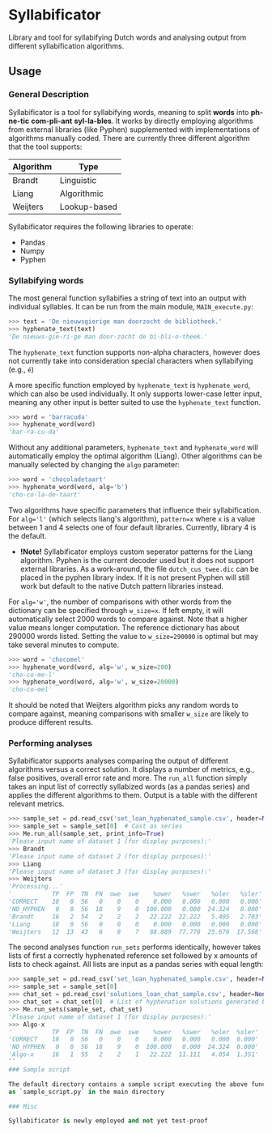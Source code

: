 # Syllabificator

Library and tool for syllabifying Dutch words and analysing output from different syllabification algorithms.

## Usage
### General Description

Syllabificator is a tool for syllabifying words, meaning to split **words** into **ph-ne-tic** **com-pli-ant** **syl-la-bles**. It works
by directly employing algorithms from external libraries (like Pyphen) supplemented with implementations of algorithms manually coded.
There are currently three different algorithm that the tool supports:

| Algorithm   | Type          |
|-------------|---------------|
| Brandt      | Linguistic    |
| Liang       | Algorithmic   |
| Weijters    | Lookup-based  |

Syllabificator requires the following libraries to operate:
* Pandas
* Numpy
* Pyphen
  
### Syllabifying words

The most general function syllabifies a string of text into an output with individual syllables. It can be run from the main module,
`MAIN_execute.py`:

```python
>>> text = 'De nieuwsgierige man doorzocht de bibliotheek.'
>>> hyphenate_text(text)
'De nieuws-gie-ri-ge man door-zocht de bi-bli-o-theek.'
```

The `hyphenate_text` function supports non-alpha characters, however does not currently take into consideration special characters
when syllabifying (e.g., `é`)

A more specific function employed by `hyphenate_text` is `hyphenate_word`, which can also be used individually. It only supports
lower-case letter input, meaning any other input is better suited to use the `hyphenate_text` function.

```python
>>> word = 'barracuda'
>>> hyphenate_word(word)
'bar-ra-cu-da'
```
Without any additional parameters, `hyphenate_text` and `hyphenate_word` will automatically employ the optimal algorithm (Liang). 
Other algorithms can be manually selected by changing the `algo` parameter:

```python
>>> word = 'chocoladetaart'
>>> hyphenate_word(word, alg='b')
'cho-co-la-de-taart'
```

Two algorithms have specific parameters that influence their syllabification. For `alg='l'` (which selects liang's algorithm), `pattern=x` 
where `x` is a value between 1 and 4 selects one of four default libraries. Currently, library 4 is the default.

* **!Note!**  Syllabificator employs custom seperator patterns for the Liang algorithm. Pyphen is the current decoder used but it does not support external libraries. 
As a work-around, the file `dutch_cus_twee.dic` can be placed in the pyphen library index. If it is not present Pyphen will still work but default to the 
native Dutch pattern libraries instead.

For `alg='w'`, the number of comparisons with other words from the dictionary can be specified through `w_size=x`. If left empty, it will automatically 
select 2000 words to compare against. Note that a higher value means longer computation. The reference dictionary has about 290000 words listed. 
Setting the value to `w_size=290000` is optimal but may take several minutes to compute.

```python
>>> word = 'chocomel'
>>> hyphenate_word(word, alg='w', w_size=200)
'cho-co-me-l'
>>> hyphenate_word(word, alg='w', w_size=20000)
'cho-co-mel'
```

It should be noted that Weijters algorithm picks any random words to compare against, meaning comparisons with smaller `w_size` are likely to produce
different results.

### Performing analyses

Syllabificator supports analyses comparing the output of different algorithms versus a correct solution. It displays a number of metrics, e.g., 
false positives, overall error rate and more. The `run_all` function simply takes an input list of correctly syllabized words (as a pandas series) 
and applies the different algorithms to them. Output is a table with the different relevant metrics.

```python
>>> sample_set = pd.read_csv('set_loan_hyphenated_sample.csv', header=None)
>>> sample_set = sample_set[0]  # Cast as series
>>> Me.run_all(sample_set, print_info=True)
'Please input name of dataset 1 (for display purposes):'
>>> Brandt
'Please input name of dataset 2 (for display purposes):'
>>> Liang
'Please input name of dataset 3 (for display purposes):'
>>> Weijters
'Processing...'
'           TP  FP  TN  FN  owe  swe    %ower   %swer   %oler   %sler'
'CORRECT    18   0  56   0    0    0    0.000   0.000   0.000   0.000'
'NO_HYPHEN   0   0  56  18    9    0  100.000   0.000  24.324   0.000'
'Brandt     16   2  54   2    2    2   22.222  22.222   5.405   2.703'
'Liang      18   0  56   0    0    0    0.000   0.000   0.000   0.000'
'Weijters   12  13  43   6    8    7   88.889  77.778  25.676  17.568'
```
The second analyses function `run_sets` performs identically, however takes lists of first a correctly hyphenated
reference set followed by x amounts of lists to check against. All lists are input as a pandas series with equal length:

```python
>>> sample_set = pd.read_csv('set_loan_hyphenated_sample.csv', header=None)
>>> sample_set = sample_set[0]
>>> chat_set = pd.read_csv('solutions_loan_chat_sample.csv', header=None)
>>> chat_set = chat_set[0]  # List of hyphenation solutions generated by an internal or external algorithm
>>> Me.run_sets(sample_set, chat_set)
'Please input name of dataset 1 (for display purposes):'
>>> Algo-x
'           TP  FP  TN  FN  owe  swe    %ower   %swer   %oler  %sler'
'CORRECT    18   0  56   0    0    0    0.000   0.000   0.000  0.000'
'NO_HYPHEN   0   0  56  18    9    0  100.000   0.000  24.324  0.000'
'Algo-x     16   1  55   2    2    1   22.222  11.111   4.054  1.351'
``
### Sample script

The default directory contains a sample script executing the above functions on different sample libraries. It is listed
as `sample_script.py` in the main directory

### Misc

Syllabificator is newly employed and not yet test-proof
